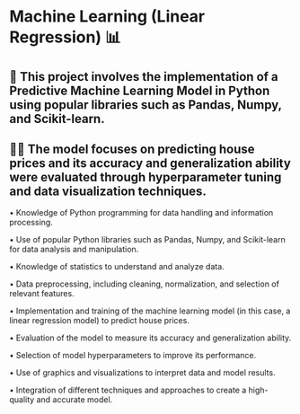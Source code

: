 # Machine Learning (Linear Regression) 📊

## 🚀 This project involves the implementation of a Predictive Machine Learning Model in Python using popular libraries such as Pandas, Numpy, and Scikit-learn. 
## 🧑‍💻 The model focuses on predicting house prices and its accuracy and generalization ability were evaluated through hyperparameter tuning and data visualization techniques.

• Knowledge of Python programming for data handling and information processing.

• Use of popular Python libraries such as Pandas, Numpy, and Scikit-learn for data analysis and manipulation.

• Knowledge of statistics to understand and analyze data.

• Data preprocessing, including cleaning, normalization, and selection of relevant features.

• Implementation and training of the machine learning model (in this case, a linear regression model) to predict house prices.

• Evaluation of the model to measure its accuracy and generalization ability.

• Selection of model hyperparameters to improve its performance.

• Use of graphics and visualizations to interpret data and model results.

• Integration of different techniques and approaches to create a high-quality and accurate model.


